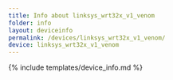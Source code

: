 ```yaml
---
title: Info about linksys_wrt32x_v1_venom
folder: info
layout: deviceinfo
permalink: /devices/linksys_wrt32x_v1_venom/
device: linksys_wrt32x_v1_venom
---
```

{% include templates/device_info.md %}

